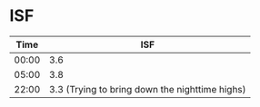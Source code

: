 # ISF

Time | ISF
---- | ---
00:00 | 3.6
05:00 | 3.8
22:00 | 3.3 (Trying to bring down the nighttime highs)